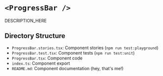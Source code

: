 # `<ProgressBar />`

DESCRIPTION_HERE

## Directory Structure

- `ProgressBar.stories.tsx`: Component stories (`npm run test:playground`)
- `ProgressBar.test.tsx`: Component tests (`npm run test:unit`)
- `ProgressBar.tsx`: Component code
- `index.ts`: Component export
- `README.md`: Component documentation (hey, that's me!)
